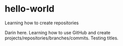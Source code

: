 # hello-world
Learning how to create repositories

Darin here.  Learning how to use GitHub and create projects/repositories/branches/commits.
Testing titles.
